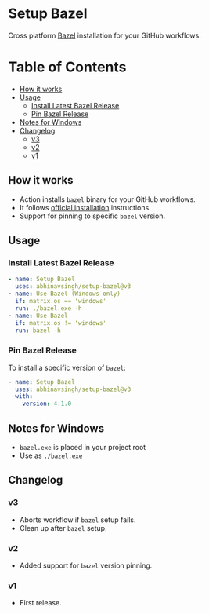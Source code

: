 # Setup Bazel

Cross platform [Bazel](https://bazel.build/) installation for your GitHub workflows.

# Table of Contents

- [How it works](#how-it-works)
- [Usage](#usage)
    - [Install Latest Bazel Release](#install-latest-bazel-release)
    - [Pin Bazel Release](#pin-bazel-release)
- [Notes for Windows](#notes-for-windows)
- [Changelog](#changelog)
    - [v3](#v3)
    - [v2](#v2)
    - [v1](#v1)

## How it works

- Action installs `bazel` binary for your GitHub workflows.
- It follows [official installation](https://docs.bazel.build/versions/master/install.html) instructions.
- Support for pinning to specific `bazel` version.

## Usage

### Install Latest Bazel Release

```yaml
- name: Setup Bazel
  uses: abhinavsingh/setup-bazel@v3
- name: Use Bazel (Windows only)
  if: matrix.os == 'windows'
  run: ./bazel.exe -h
- name: Use Bazel
  if: matrix.os != 'windows'
  run: bazel -h
```

### Pin Bazel Release

To install a specific version of `bazel`:

```yaml
- name: Setup Bazel
  uses: abhinavsingh/setup-bazel@v3
  with:
    version: 4.1.0
```

## Notes for Windows

- `bazel.exe` is placed in your project root
- Use as `./bazel.exe`

## Changelog

### v3

- Aborts workflow if `bazel` setup fails.
- Clean up after `bazel` setup.

### v2

- Added support for `bazel` version pinning.

### v1

- First release.
